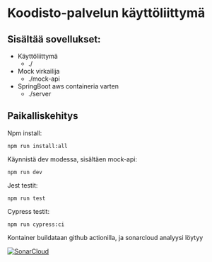 # Koodisto-palvelun käyttöliittymä

## Sisältää sovellukset:

-   Käyttöliittymä
    -   ./
-   Mock virkailija
    -   ./mock-api
-   SpringBoot aws containeria varten
    -   ./server

## Paikalliskehitys

Npm install:

`npm run install:all`

Käynnistä dev modessa, sisältäen mock-api:

`npm run dev`

Jest testit:

`npm run test `

Cypress testit:

`npm run cypress:ci`

Kontainer buildataan github actionilla, ja sonarcloud analyysi löytyy

[![SonarCloud](https://sonarcloud.io/images/project_badges/sonarcloud-white.svg)](https://sonarcloud.io/summary/new_code?id=Opetushallitus_koodisto-app)
